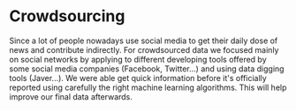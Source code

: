 # Crowdsourcing

Since a lot of people nowadays use social media to get their daily dose of news and contribute indirectly. For crowdsourced data we focused mainly on social networks by applying to different developing tools offered by some social media companies (Facebook, Twitter...) and using data digging tools (Javer...). We were able get quick information before it's officially reported using carefully the right machine learning algorithms. This will help  improve our final data afterwards.
